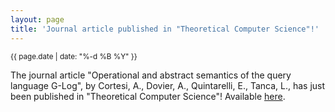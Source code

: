 ```yaml
---
layout: page
title: 'Journal article published in "Theoretical Computer Science"!'
---
```


<small>{{ page.date | date: "%-d %B %Y" }}</small>

The journal article "Operational and abstract semantics of the query language G-Log", by Cortesi, A., Dovier, A., Quintarelli, E., Tanca, L., has just been published in "Theoretical Computer Science"! Available [here](https://doi.org/10.1016/S0304-3975(01)00295-X).
